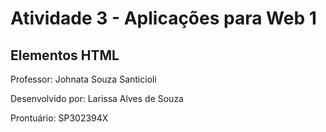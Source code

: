 # Atividade 3 - Aplicações para Web 1

## Elementos HTML

Professor: Johnata Souza Santicioli

Desenvolvido por: Larissa Alves de Souza

Prontuário: SP302394X
